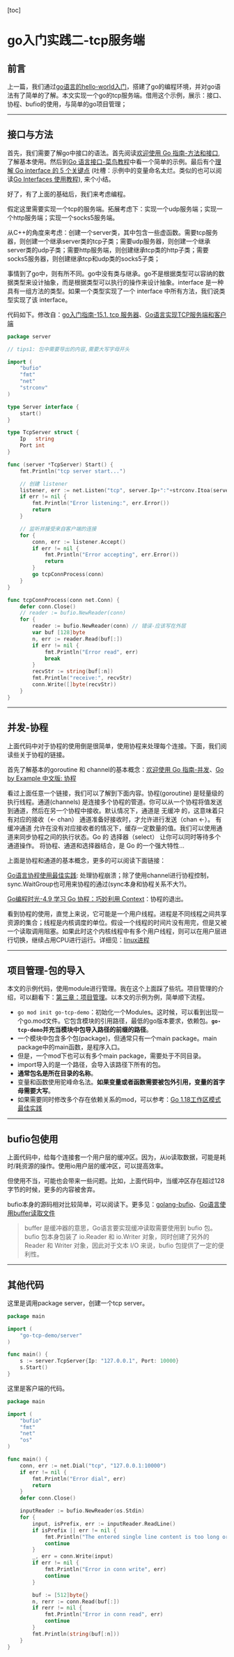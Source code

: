 [toc]

# go入门实践二-tcp服务端

## 前言

上一篇，我们通过[go语言的hello-world入门](https://blog.csdn.net/sinat_38816924/article/details/131901629)，搭建了go的编程环境，并对go语法有了简单的了解。本文实现一个go的tcp服务端。借用这个示例，展示：接口、协程、bufio的使用，与简单的go项目管理；

---

## 接口与方法

首先，我们需要了解go中接口的语法。首先阅读[欢迎使用 Go 指南-方法和接口](https://tour.go-zh.org/list), 了解基本使用。然后到[Go 语言接口-菜鸟教程](https://www.runoob.com/go/go-interfaces.html)中看一个简单的示例。最后有个[理解 Go interface 的 5 个关键点](https://sanyuesha.com/2017/07/22/how-to-understand-go-interface/) (吐槽：示例中的变量命名太烂。类似的也可以阅读[Go Interfaces 使用教程](https://learnku.com/go/t/38843)), 来个小结。

好了，有了上面的基础后，我们来考虑编程。

假定这里需要实现一个tcp的服务端。拓展考虑下：实现一个udp服务端；实现一个http服务端；实现一个socks5服务端。

从C++的角度来考虑：创建一个server类，其中包含一些虚函数。需要tcp服务器，则创建一个继承server类的tcp子类；需要udp服务器，则创建一个继承server类的udp子类；需要http服务端，则创建继承tcp类的http子类；需要socks5服务器，则创建继承tcp和udp类的socks5子类；

事情到了go中，则有所不同。go中没有类与继承。go不是根据类型可以容纳的数据类型来设计抽象，而是根据类型可以执行的操作来设计抽象。interface 是一种具有一组方法的类型。如果一个类型实现了一个 interface 中所有方法，我们说类型实现了该 interface。

代码如下。修改自：[go入门指南-15.1. tcp 服务器](https://learnku.com/docs/the-way-to-go/151-tcp-server/3703)、[Go语言实现TCP服务端和客户端](https://cloud.tencent.com/developer/article/1733034)

```go
package server

// tips1: 包中需要导出的内容,需要大写字母开头

import (
	"bufio"
	"fmt"
	"net"
	"strconv"
)

type Server interface {
	start()
}

type TcpServer struct {
	Ip   string
	Port int
}

func (server *TcpServer) Start() {
	fmt.Println("tcp server start...")

	// 创建 listener
	listener, err := net.Listen("tcp", server.Ip+":"+strconv.Itoa(server.Port))
	if err != nil {
		fmt.Println("Error listening:", err.Error())
		return
	}

	// 监听并接受来自客户端的连接
	for {
		conn, err := listener.Accept()
		if err != nil {
			fmt.Println("Error accepting", err.Error())
			return
		}
		go tcpConnProcess(conn)
	}
}

func tcpConnProcess(conn net.Conn) {
	defer conn.Close()
	// reader := bufio.NewReader(conn)
	for {
		reader := bufio.NewReader(conn) // 错误-应该写在外层
		var buf [128]byte
		n, err := reader.Read(buf[:])
		if err != nil {
			fmt.Println("Error read", err)
			break
		}
		recvStr := string(buf[:n])
		fmt.Println("receive:", recvStr)
		conn.Write([]byte(recvStr))
	}
}
```

---

## 并发-协程

上面代码中对于协程的使用倒是很简单，使用协程来处理每个连接。下面，我们阅读些关于协程的链接。

首先了解基本的goroutine 和 channel的基本概念：[欢迎使用 Go 指南-并发](https://tour.go-zh.org/list)、[Go by Example 中文版: 协程](https://gobyexample-cn.github.io/goroutines)

看过上面任意一个链接，我们可以了解到下面内容。协程(goroutine) 是轻量级的执行线程。通道(channels) 是连接多个协程的管道。你可以从一个协程将值发送到通道，然后在另一个协程中接收。默认情况下，通道是 无缓冲 的，这意味着只有对应的接收（<- chan） 通道准备好接收时，才允许进行发送（chan <-）。 有缓冲通道 允许在没有对应接收者的情况下，缓存一定数量的值。我们可以使用通道来同步协程之间的执行状态。Go 的 选择器（select） 让你可以同时等待多个通道操作。 将协程、通道和选择器结合，是 Go 的一个强大特性...

上面是协程和通道的基本概念，更多的可以阅读下面链接：

[Go语言协程使用最佳实践](https://zhuanlan.zhihu.com/p/374464199): 处理协程崩溃；除了使用channel进行协程控制，sync.WaitGroup也可用来协程的通过(sync本身和协程关系不大?)。

[Go编程时光-4.9 学习 Go 协程：巧妙利用 Context](https://golang.iswbm.com/c04/c04_09.html)：协程的退出。

看到协程的使用，直觉上来说，它可能是一个用户线程。进程是不同线程之间共享资源的集合；线程是内核调度的单位。假设一个线程的时间片没有用完，但是又被一个读取调用阻塞。如果此时这个内核线程中有多个用户线程，则可以在用户层进行切换，继续占用CPU进行运行。详细见：[linux进程](https://da1234cao.blog.csdn.net/article/details/117852542)

---

## 项目管理-包的导入

本文的示例代码，使用module进行管理。我在这个上面踩了些坑。项目管理的介绍，可以翻看下：[第三章：项目管理](https://golang.iswbm.com/chapters/p03.html)。以本文的示例为例，简单顺下流程。

* `go mod init go-tcp-demo`：初始化一个Modules。这时候，可以看到出现一个go.mod文件。它包含模块的引用路径，最低的go版本要求，依赖包。**`go-tcp-demo`并充当模块中包导入路径的前缀的路径**。
* 一个模块中包含多个包(package)，但通常只有一个main package。main package中的main函数，是程序入口。
* 但是，一个mod下也可以有多个main package，需要处于不同目录。
* import导入的是一个路径，会导入该路径下所有的包。
* **通常包名是所在目录的名称**。
* 变量和函数使用驼峰命名法。**如果变量或者函数需要被包外引用，变量的首字母需要大写**。
* 如果需要同时修改多个存在依赖关系的mod，可以参考：[Go 1.18工作区模式最佳实践](https://juejin.cn/post/7084584958307598344)

---

## bufio包使用

上面代码中，给每个连接套一个用户层的缓冲区。因为，从io读取数据，可能是耗时/耗资源的操作。使用io用户层的缓冲区，可以提高效率。

但使用不当，可能也会带来一些问题。比如，上面代码中，当缓冲区存在超过128字节的时候，更多的内容被舍弃。

bufio本身的源码相对比较简单，可以阅读下。更多见：[golang-bufio](https://pkg.go.dev/bufio)、[Go语言使用buffer读取文件](http://c.biancheng.net/view/4595.html)

> buffer 是缓冲器的意思，Go语言要实现缓冲读取需要使用到 bufio 包。bufio 包本身包装了 io.Reader 和 io.Writer 对象，同时创建了另外的 Reader 和 Writer 对象，因此对于文本 I/O 来说，bufio 包提供了一定的便利性。

---

## 其他代码

这里是调用package server，创建一个tcp server。

```go
package main

import (
	"go-tcp-demo/server"
)

func main() {
	s := server.TcpServer{Ip: "127.0.0.1", Port: 10000}
	s.Start()
}
```

这里是客户端的代码。

```go
package main

import (
	"bufio"
	"fmt"
	"net"
	"os"
)

func main() {
	conn, err := net.Dial("tcp", "127.0.0.1:10000")
	if err != nil {
		fmt.Println("Error dial", err)
		return
	}
	defer conn.Close()

	inputReader := bufio.NewReader(os.Stdin)
	for {
		input, isPrefix, err := inputReader.ReadLine()
		if isPrefix || err != nil {
			fmt.Println("The entered single line content is too long or there is an error", err)
			continue
		}
		_, err = conn.Write(input)
		if err != nil {
			fmt.Println("Error in conn write", err)
			continue
		}

		buf := [512]byte{}
		n, rerr := conn.Read(buf[:])
		if rerr != nil {
			fmt.Println("Error in conn read", err)
			continue
		}
		fmt.Println(string(buf[:n]))
	}
}
```


